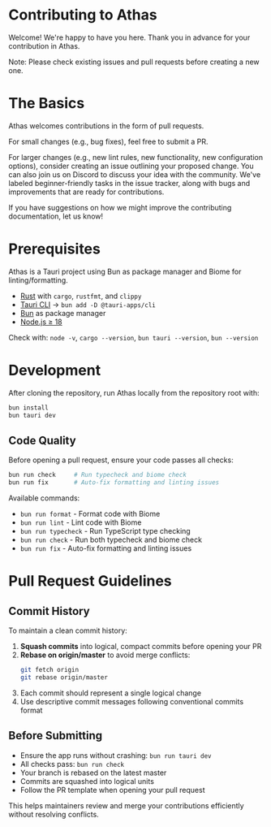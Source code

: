 # Contributing to Athas

Welcome! We're happy to have you here. Thank you in advance for your contribution in Athas.

Note: Please check existing issues and pull requests before creating a new one.

# The Basics

Athas welcomes contributions in the form of pull requests.

For small changes (e.g., bug fixes), feel free to submit a PR.

For larger changes (e.g., new lint rules, new functionality, new configuration options), consider creating an issue outlining your proposed change. You can also join us on Discord to discuss your idea with the community. We've labeled beginner-friendly tasks in the issue tracker, along with bugs and improvements that are ready for contributions.

If you have suggestions on how we might improve the contributing documentation, let us know!

# Prerequisites

Athas is a Tauri project using Bun as package manager and Biome for linting/formatting.

- [Rust](https://rustup.rs) with `cargo`, `rustfmt`, and `clippy`
- [Tauri CLI](https://tauri.app) → `bun add -D @tauri-apps/cli`
- [Bun](https://bun.sh) as package manager
- [Node.js ≥ 18](https://nodejs.org)

Check with: `node -v`, `cargo --version`, `bun tauri --version`, `bun --version`

# Development

After cloning the repository, run Athas locally from the repository root with:

```bash
bun install
bun tauri dev
```

## Code Quality

Before opening a pull request, ensure your code passes all checks:

```bash
bun run check     # Run typecheck and biome check
bun run fix       # Auto-fix formatting and linting issues
```

Available commands:

- `bun run format` - Format code with Biome
- `bun run lint` - Lint code with Biome
- `bun run typecheck` - Run TypeScript type checking
- `bun run check` - Run both typecheck and biome check
- `bun run fix` - Auto-fix formatting and linting issues

# Pull Request Guidelines

## Commit History

To maintain a clean commit history:

1. **Squash commits** into logical, compact commits before opening your PR
2. **Rebase on origin/master** to avoid merge conflicts:
   ```bash
   git fetch origin
   git rebase origin/master
   ```
3. Each commit should represent a single logical change
4. Use descriptive commit messages following conventional commits format

## Before Submitting

- Ensure the app runs without crashing: `bun run tauri dev`
- All checks pass: `bun run check`
- Your branch is rebased on the latest master
- Commits are squashed into logical units
- Follow the PR template when opening your pull request

This helps maintainers review and merge your contributions efficiently without resolving conflicts.
